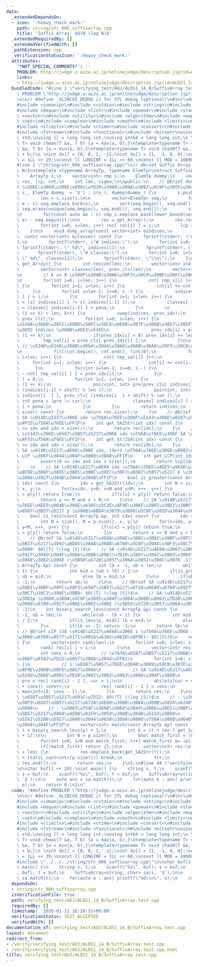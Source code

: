 ```yaml
---
data:
  _extendedDependsOn:
  - icon: ':heavy_check_mark:'
    path: string/str_006_suffixarray.cpp
    title: 'Suffix Array: $O(N \log N)$'
  _extendedRequiredBy: []
  _extendedVerifiedWith: []
  _pathExtension: cpp
  _verificationStatusIcon: ':heavy_check_mark:'
  attributes:
    '*NOT_SPECIAL_COMMENTS*': ''
    PROBLEM: http://judge.u-aizu.ac.jp/onlinejudge/description.jsp?id=ALDS1_14_B
    links:
    - http://judge.u-aizu.ac.jp/onlinejudge/description.jsp?id=ALDS1_14_B
  bundledCode: "#line 1 \"verifying_test/AOJ/ALDS1_14_B/SuffixArray.test.cpp\"\n#define\
    \ PROBLEM \"http://judge.u-aizu.ac.jp/onlinejudge/description.jsp?id=ALDS1_14_B\"\
    \n\n// #define _GLIBCXX_DEBUG // for STL debug (optional)\n#include <iostream>\n\
    #include <iomanip>\n#include <cstdio>\n#include <string>\n#include <cstring>\n\
    #include <deque>\n#include <list>\n#include <queue>\n#include <stack>\n#include\
    \ <vector>\n#include <utility>\n#include <algorithm>\n#include <map>\n#include\
    \ <set>\n#include <complex>\n#include <cmath>\n#include <limits>\n#include <cfloat>\n\
    #include <climits>\n#include <ctime>\n#include <cassert>\n#include <numeric>\n\
    #include <fstream>\n#include <functional>\n#include <bitset>\nusing namespace\
    \ std;\nusing ll = long long int;\nusing int64 = long long int;\n \ntemplate<typename\
    \ T> void chmax(T &a, T b) {a = max(a, b);}\ntemplate<typename T> void chmin(T\
    \ &a, T b) {a = min(a, b);}\ntemplate<typename T> void chadd(T &a, T b) {a = a\
    \ + b;}\n \nint dx[] = {0, 0, 1, -1};\nint dy[] = {1, -1, 0, 0};\nconst int INF\
    \ = 1LL << 29;\nconst ll LONGINF = 1LL << 60;\nconst ll MOD = 1000000007LL;\n\n\
    #line 1 \"string/str_006_suffixarray.cpp\"\n// @brief Suffix Array: $O(N \\log\
    \ N)$\ntemplate <typename ArrayTp, typename ElemTp>\nstruct SuffixArray {\nprivate:\n\
    \    ArrayTp s;\n    vector<int> cmp_s;\n    ElemTp dummy;\n    vector<int> rec,\
    \ rev, lcp, cnt;\n    int len, sigma;\n\npublic:\n    // @brief dummy \u306F\u3001\
    t \u306E\u3069\u306E\u8981\u7D20\u3088\u308A\u3082\u5C0F\u3055\u3044\n    SuffixArray(ArrayTp\
    \ s_, ElemTp dummy_ = '$') : s(s_), dummy(dummy_) {\n        s.push_back(dummy);\n\
    \        len = s.size();\n\n        vector<ElemTp> seq;\n        for(const auto&\
    \ e : s) seq.emplace_back(e);\n        sort(seq.begin(), seq.end());\n       \
    \ seq.erase(unique(seq.begin(), seq.end()), seq.end());\n        sigma = seq.size();\n\
    \n        for(const auto &e : s) cmp_s.emplace_back(lower_bound(seq.begin(), seq.end(),\
    \ e) - seq.begin());\n\n        rec = get_Array();\n        rev.resize(len);\n\
    \        for(int i=0; i<len; i++) rev[ rec[i] ] = i;\n        lcp = get_LCPArray();\n\
    \    }\n\n    void dump_array(const vector<int> &indices,\n                  \
    \  const vector<int> &classes) const {\n        fprintf(stderr, \"# debug\\n\"\
    );\n        fprintf(stderr, \"# indices:\");\n        for(int i=0; i<len; i++)\
    \ fprintf(stderr, \" %d\", indices[i]);\n        fprintf(stderr, \"\\n\");\n \
    \       fprintf(stderr, \"# classes:\");\n        for(int i=0; i<len; i++) fprintf(stderr,\
    \ \" %d\", classes[i]);\n        fprintf(stderr, \"\\n\");\n    }\n    \n    vector<int>\
    \ get_Array() {\n        cnt.resize(len);\n        vector<int> indices(len), prev_idx(len);\n\
    \        vector<int> classes(len), prev_cls(len);\n        vector<int> tmp_val(len);\n\
    \n        // k == 0 \u306F\u30AB\u30A6\u30F3\u30C8\u30BD\u30FC\u30C8\u306E\u307F\
    \n        for(int i=0; i<len; i++) {\n            cnt[ cmp_s[i] ]++;\n       \
    \ }\n        for(int i=1; i<len; i++) {\n            cnt[i] += cnt[i-1];\n   \
    \     }\n        for(int i=len-1; i>=0; i--) {\n            indices[ --cnt[ cmp_s[i]\
    \ ] ] = i;\n        }\n        for(int i=1; i<len; i++) {\n            int pena\
    \ = (s[ indices[i] ] != s[ indices[i-1] ]);\n            classes[ indices[i] ]\
    \ = classes[ indices[i-1] ] + pena;\n        }\n        \n        for(int k=0;\
    \ (1 << k) < len; k++) {\n            swap(indices, prev_idx);\n            swap(classes,\
    \ prev_cls);\n            for(int i=0; i<len; i++) {\n                // \u5F8C\
    \u534A\u3060\u3051\u30BD\u30FC\u30C8\u6E08\u307F\u306B\u3057\u305F\u3082\u306E\
    \u3092 indices \u306B\u4EE3\u5165\n                prev_idx[i] = prev_idx[i] -\
    \ (1 << k);\n                if(prev_idx[i] < 0) prev_idx[i] += len;\n       \
    \         tmp_val[i] = prev_cls[ prev_idx[i] ];\n            }\n\n           \
    \ // \u524D\u534A\u306B\u3064\u3044\u3066\u30AB\u30A6\u30F3\u30C8\u30BD\u30FC\u30C8\
    \n            fill(cnt.begin(), cnt.end(), (int)0);\n            for(int i=0;\
    \ i<len; i++) {\n                cnt[ tmp_val[i] ]++;\n            }\n       \
    \     for(int i=1; i<len; i++) {\n                cnt[i] += cnt[i-1];\n      \
    \      }\n            for(int i=len-1; i>=0; i--) {\n                indices[\
    \ --cnt[ tmp_val[i] ] ] = prev_idx[i];\n            }\n            classes[ indices[0]\
    \ ] = 0;\n            for(int i=1; i<len; i++) {\n                int shift =\
    \ (1 << k);\n                pair<int, int> pre(prev_cls[ indices[i-1] ], prev_cls[\
    \ (indices[i-1] + shift) % len ]);\n                pair<int, int> cur(prev_cls[\
    \ indices[i  ] ], prev_cls[ (indices[i  ] + shift) % len ]);\n               \
    \ int pena = (pre != cur);\n                classes[ indices[i] ] = classes[ indices[i-1]\
    \ ] + pena;\n            }\n        }\n        return indices;\n    }\n\n    int\
    \ size() const {\n        return rec.size();\n    }\n    // @brief get_SA2Str:\
    \ SA \u914D\u5217\u306E idx \u756A\u76EE\u306F\u5143\u306E\u6587\u5B57\u5217\u306E\
    \u4F55\u756A\u76EE\uFF1F\n    int get_SA2Str(int idx) const {\n        assert(0\
    \ <= idx and idx < size());\n        return rec[idx];\n    }\n    // @brief get_Str2SA:\
    \ \u5143\u306E\u6587\u5B57\u5217\u306E idx \u756A\u76EE\u306F SA \u914D\u5217\u306E\
    \u4F55\u756A\u76EE\uFF1F\n    int get_Str2SA(int idx) const {\n        assert(0\
    \ <= idx and idx < size());\n        return rev[idx];\n    }\n    // @brief get_LCP:\
    \ SA \u914D\u5217\u4E0A\u306E idx, idx+1 \u756A\u76EE\u306E\u8981\u7D20\u306E\
    \ LCP \u306F\u3044\u304F\u3089\u304B\uFF1F\n    int get_LCP(int idx) const {\n\
    \        assert(0 <= idx and idx < size());\n        return lcp[idx];\n    }\n\
    \    \n    // SA \u914D\u5217\u4E0A idx \u756A\u76EE\u4EE5\u964D\u306E\u63A5\u5C3E\
    \u8F9E\u306F\u3001\u30D1\u30BF\u30FC\u30F3\u6587\u5B57\u5217 p \u306B\u6BD4\u3079\
    \u3066\u5927\u304D\u3044\u304B\uFF1F\n    bool is_greater(const ArrayTp &p, int\
    \ idx) const {\n        idx = get_SA2Str(idx);\n        int N = size(), M = p.size(),\
    \ x, y;\n        for(x=idx, y=0; x<N and y<M; x++, y++) {\n            if(s[x]\
    \ > p[y]) return true;\n            if(s[x] < p[y]) return false;\n        }\n\
    \        return y >= M and x < N;\n    }\n\n    // SA \u914D\u5217\u4E0A idx \u756A\
    \u76EE\u4EE5\u964D\u306E\u63A5\u5C3E\u8F9E\u306F\u3001\u30D1\u30BF\u30FC\u30F3\
    \u6587\u5B57\u5217 p \u306B\u6BD4\u3079\u3066\u5C0F\u3055\u3044\u304B\uFF1F\n\
    \    bool is_less(const ArrayTp &p, int idx) const {\n        idx = get_SA2Str(idx);\n\
    \        int N = size(), M = p.size(), x, y;\n        for(x=idx, y=0; x<N and\
    \ y<M; x++, y++) {\n            if(s[x] < p[y]) return true;\n            if(s[x]\
    \ > p[y]) return false;\n        }\n        return x >= N and y < M;\n    }\n\n\
    \    // @brief SA \u914D\u5217\u4E0A\u306E\u3001\u30D1\u30BF\u30FC\u30F3\u6587\
    \u5B57\u5217\u3092\u8D85\u3048\u308B\u6700\u5C0F\u30A4\u30F3\u30C7\u30C3\u30AF\
    \u30B9: $O(|T| \\log |S|)$\n    // SA \u914D\u5217\u4E0A\u3067\u3001p \u3088\u308A\
    \u5927\u304D\u304F\u306A\u308B\u8981\u7D20\u3067\u3042\u3063\u3066\u6700\u5C0F\
    \u306E\u3082\u306E (\u5B58\u5728\u3057\u306A\u3051\u308C\u3070 -1)\n    int binary_search_greater(const\
    \ ArrayTp &p) const {\n        int lb = -1, ub = len;\n        while(ub - lb >\
    \ 1) {\n            int mid = (ub + lb) / 2;\n            if(is_greater(p, mid))\
    \ ub = mid;\n            else lb = mid;\n        }\n\n        if(ub == len) return\
    \ -1;\n        return ub;\n    }\n\n    // @brief SA \u914D\u5217\u4E0A\u306E\u3001\
    \u30D1\u30BF\u30FC\u30F3\u6587\u5B57\u5217\u672A\u6E80\u6700\u5927\u30A4\u30F3\
    \u30C7\u30C3\u30AF\u30B9: $O(|T| \\log |S|)$\n    // SA \u914D\u5217\u4E0A\u3067\
    \u3001p \u3088\u308A\u5C0F\u3055\u304F\u306A\u308B\u8981\u7D20\u3067\u3042\u3063\
    \u3066\u6700\u5927\u306E\u3082\u306E (\u5B58\u5728\u3057\u306A\u3051\u308C\u3070\
    \ -1)\n    int binary_search_less(const ArrayTp &p) const {\n        int lb =\
    \ -1, ub = len;\n        while(ub - lb > 1) {\n            int mid = (ub + lb)\
    \ / 2;\n            if(is_less(p, mid)) lb = mid;\n            else ub = mid;\n\
    \        }\n        if(lb == -1) return -1;\n        return lb;\n    }\n\n   \
    \ // @brief LCP (SA \u914D\u5217\u4E0A\u306E i \u756A\u76EE\u3068 i+1 \u756A\u76EE\
    \u306E\u6700\u9577\u5171\u901A\u63A5\u982D\u8F9E): $O(|S|)$\n    vector<int> get_LCPArray()\
    \ {\n        vector<int> rank(len);\n        for(int i=0; i<len; i++) {\n    \
    \        rank[ rec[i] ] = i;\n        }\n\n        vector<int> res(len, -1);\n\
    \        int cons = 0;\n        // \u7A7A\u6587\u5B57\u5217\u306B\u95A2\u3057\u3066\
    \u306F\u63A2\u7D22\u3057\u306A\u3044\uFF01\n        for(int i=0; i+1<len; i++)\
    \ {\n            // i \u6587\u5B57\u76EE\u304B\u3089\u59CB\u307E\u308B\u63A5\u5C3E\
    \u8F9E\u306B\u5BFE\u3057\u3066\n            // SA \u914D\u5217\u4E0A\u3067\u76F4\
    \u524D\u306E\u8981\u7D20\u3092\u3082\u3063\u3066\u304F\u308B\n            int\
    \ pre = rec[ rank[i] - 1 ], cur = i;\n\n            while(s[cur + cons] == s[pre\
    \ + cons]) cons++;\n            res[ rank[i] - 1 ] = cons;\n            cons =\
    \ max<int>(0, cons - 1);\n        }\n        return res;\n    }\n\n    // @brief\
    \ \u6587\u5B57\u5217\u691C\u7D22: $O(|T| \\log |S|)$\n    // - \u30D1\u30BF\u30FC\
    \u30F3\u6587\u5B57\u5217\u672A\u6E80\u306B\u306A\u308B\u5834\u6240\u3092\u7279\
    \u5B9A\n    // - \u5883\u754C\u306B\u3064\u3044\u3066\u30D1\u30BF\u30FC\u30F3\u6587\
    \u5B57\u5217\u3068\u4E00\u81F4\u3059\u308B\u304B\u5224\u5B9A\n    // - LCP \u304C\
    \u5341\u5206\u5927\u304D\u3044\u9650\u308A\u9806\u756A\u306B\u964D\u308A\u3066\
    \u3044\u304F\uFF1F\n    vector<int> match(const ArrayTp &p) const {\n        int\
    \ t = binary_search_less(p) + 1;\n        int k = (t < len ? get_SA2Str(t) : len\
    \ + 1);\n\n        int N = p.size();\n        bool match_first = (k+N <= len);\n\
    \        for(int i=0; i<N and match_first; i++) match_first &= (p[i] == s[k+i]);\n\
    \        if(!match_first) return {};\n\n        vector<int> res;\n        while(t\
    \ < len) {\n            res.emplace_back(get_SA2Str(t));\n            if(get_LCP(t)\
    \ < static_cast<int>(p.size())) break;\n            t++;\n        }\n        sort(res.begin(),\
    \ res.end());\n        return res;\n    }\n};\n#line 44 \"verifying_test/AOJ/ALDS1_14_B/SuffixArray.test.cpp\"\
    \n\nchar buf[1 << 20];\nint main() {\n    string s, t;\n    scanf(\"%s\", buf);\
    \ s = buf;\n    scanf(\"%s\", buf); t = buf;\n    SuffixArray<string, char> sa(s,\
    \ '$');\n\n    auto ans = sa.match(t);\n    for(auto e : ans) printf(\"%d\\n\"\
    , e);\n    return 0;\n}\n"
  code: "#define PROBLEM \"http://judge.u-aizu.ac.jp/onlinejudge/description.jsp?id=ALDS1_14_B\"\
    \n\n// #define _GLIBCXX_DEBUG // for STL debug (optional)\n#include <iostream>\n\
    #include <iomanip>\n#include <cstdio>\n#include <string>\n#include <cstring>\n\
    #include <deque>\n#include <list>\n#include <queue>\n#include <stack>\n#include\
    \ <vector>\n#include <utility>\n#include <algorithm>\n#include <map>\n#include\
    \ <set>\n#include <complex>\n#include <cmath>\n#include <limits>\n#include <cfloat>\n\
    #include <climits>\n#include <ctime>\n#include <cassert>\n#include <numeric>\n\
    #include <fstream>\n#include <functional>\n#include <bitset>\nusing namespace\
    \ std;\nusing ll = long long int;\nusing int64 = long long int;\n \ntemplate<typename\
    \ T> void chmax(T &a, T b) {a = max(a, b);}\ntemplate<typename T> void chmin(T\
    \ &a, T b) {a = min(a, b);}\ntemplate<typename T> void chadd(T &a, T b) {a = a\
    \ + b;}\n \nint dx[] = {0, 0, 1, -1};\nint dy[] = {1, -1, 0, 0};\nconst int INF\
    \ = 1LL << 29;\nconst ll LONGINF = 1LL << 60;\nconst ll MOD = 1000000007LL;\n\n\
    #include \"../../../string/str_006_suffixarray.cpp\"\n\nchar buf[1 << 20];\nint\
    \ main() {\n    string s, t;\n    scanf(\"%s\", buf); s = buf;\n    scanf(\"%s\"\
    , buf); t = buf;\n    SuffixArray<string, char> sa(s, '$');\n\n    auto ans =\
    \ sa.match(t);\n    for(auto e : ans) printf(\"%d\\n\", e);\n    return 0;\n}\n"
  dependsOn:
  - string/str_006_suffixarray.cpp
  isVerificationFile: true
  path: verifying_test/AOJ/ALDS1_14_B/SuffixArray.test.cpp
  requiredBy: []
  timestamp: '2020-01-11 16:26:51+09:00'
  verificationStatus: TEST_ACCEPTED
  verifiedWith: []
documentation_of: verifying_test/AOJ/ALDS1_14_B/SuffixArray.test.cpp
layout: document
redirect_from:
- /verify/verifying_test/AOJ/ALDS1_14_B/SuffixArray.test.cpp
- /verify/verifying_test/AOJ/ALDS1_14_B/SuffixArray.test.cpp.html
title: verifying_test/AOJ/ALDS1_14_B/SuffixArray.test.cpp
---
```

